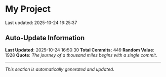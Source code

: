# My Project


Last updated: 2025-10-24 16:25:37








































































































































































































































































































































































































































































































































































































































































































































































































































































## Auto-Update Information

**Last Updated:** 2025-10-24 16:50:30
**Total Commits:** 449
**Random Value:** 1928
**Quote:** _The journey of a thousand miles begins with a single commit._

---
_This section is automatically generated and updated._